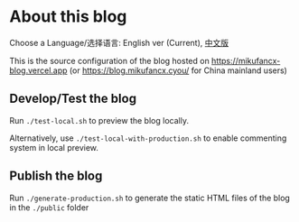 # About this blog

Choose a Language/选择语言: English ver (Current), [中文版](./README.zh-cn.md)

This is the source configuration of the blog hosted on https://mikufancx-blog.vercel.app (or https://blog.mikufancx.cyou/ for China mainland users)

## Develop/Test the blog

Run `./test-local.sh` to preview the blog locally.

Alternatively, use `./test-local-with-production.sh` to enable commenting system in local preview.

## Publish the blog

Run `./generate-production.sh` to generate the static HTML files of the blog in the `./public` folder
